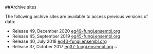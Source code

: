 ##Archive sites

The following archive sites are available to access previous versions of data:

 - Release 49, December 2020  [eg49-fungi.ensembl.org](http://eg49-fungi.ensembl.org)
 - Release 45, September 2019 [eg45-fungi.ensembl.org](http://eg45-fungi.ensembl.org)
 - Release 40, July 2018      [eg40-fungi.ensembl.org](http://eg40-fungi.ensembl.org)
 - Release 37, October 2017   [eg37-fungi.ensembl.org](http://eg37-fungi.ensembl.org)
~                                                                                                
